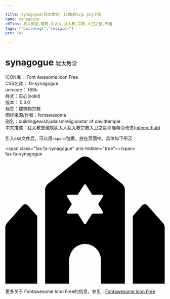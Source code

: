 ```yaml
---

title: Synagogue(犹太教堂) ICON转svg、png下载
name: synagogue
zhTips: 犹太教堂,建筑,犹太人,犹太教,宗教,大卫之星,寺庙
tags: ["buildings","religion"]
pre: fas

---
```


# synagogue  <small style="font-size: 60%;font-weight: 100">犹太教堂</small>


<div class="detail-page">
<p>
<span>
ICON库：
<span class="badge-secondary badge">Font Awesome Icon Free</span> 
</span>
<br/>
<span>
CSS名称：
<span class="badge-secondary badge">fa-synagogue</span> 
</span>
<br/>
<span>
unicode：
<span class="badge-secondary badge">f69b</span> 
<copy-btn content='f69b' btn-title=""></copy-btn>
<copy-btn :content='String.fromCodePoint(parseInt("f69b", 16))' btn-title="复制U"></copy-btn>
</span><br/><span>样式：<span class="badge-light badge">实心(solid)</span></span>
<br/>
<span>
版本：
<span class="badge-secondary badge">5.3.0</span> 
</span><br/><span>标签：<span class="badge-light badge"><router-link to="/tags/buildings.html">建筑物</router-link></span><span class="badge-light badge"><router-link to="/tags/religion.html">宗教</router-link></span></span>
<br/>
<span>图标来源/作者：<span class="badge-light badge">fontawesome</span></span> 
<br/>
<span>别名：<span class="badge-light badge">building</span><span class="badge-light badge">jewish</span><span class="badge-light badge">judaism</span><span class="badge-light badge">religion</span><span class="badge-light badge">star of david</span><span class="badge-light badge">temple</span></span><br/><span class="zh-detail">中文描述：<span class="badge-primary badge">犹太教堂</span><span class="badge-primary badge">建筑</span><span class="badge-primary badge">犹太人</span><span class="badge-primary badge">犹太教</span><span class="badge-primary badge">宗教</span><span class="badge-primary badge">大卫之星</span><span class="badge-primary badge">寺庙</span><span class="help-link"><span>帮助改进</span>(<a href="https://gitee.com/liuwave/icon-helper/edit/master/json/fontawesome/solid/synagogue.json" target="_blank" rel="noopener noreferrer">gitee</a><a href="https://github.com/liuwave/icon-helper/edit/master/json/fontawesome/solid/synagogue.json" target="_blank" rel="noopener noreferrer">github</a></span>)</span><br/>
</p>
</div>
<div class="alert alert-dark">
  <i class="fas fa-synagogue fa-xs"></i>
  <i class="fas fa-synagogue fa-sm"></i>
  <i class="fas fa-synagogue fa-lg"></i>
  <i class="fas fa-synagogue fa-2x"></i>
  <i class="fas fa-synagogue fa-3x"></i>
  <i class="fas fa-synagogue fa-5x"></i>
  <i class="fas fa-synagogue fa-7x"></i>
</div>
<div>
  <p>引入css文件后，可以用<code>&lt;span&gt;</code>包裹，放在页面中。具体如下所示：    
  </p>
  <div class="alert alert-primary" style="font-size: 14px">
    &lt;span class="fas fa-synagogue" aria-hidden="true"&gt;&lt;/span&gt;
    <copy-btn content='<span class="fas fa-synagogue" aria-hidden="true"></span>'></copy-btn>
  </div>
  <div class="alert alert-secondary">
    <i class="fas fa-synagogue"
    style="font-size: 24px"
    aria-hidden="true"></i> fas fa-synagogue
    <copy-btn content="fas fa-synagogue" btn-title="复制图标名称"></copy-btn>
  </div>
</div>
<div id="svg" class="svg-wrap">
<svg xmlns="http://www.w3.org/2000/svg" viewBox="0 0 640 512"><path d="M70 196.51L6.67 268.29A26.643 26.643 0 0 0 0 285.93V512h128V239.58l-38-43.07c-5.31-6.01-14.69-6.01-20 0zm563.33 71.78L570 196.51c-5.31-6.02-14.69-6.02-20 0l-38 43.07V512h128V285.93c0-6.5-2.37-12.77-6.67-17.64zM339.99 7.01c-11.69-9.35-28.29-9.35-39.98 0l-128 102.4A32.005 32.005 0 0 0 160 134.4V512h96v-92.57c0-31.88 21.78-61.43 53.25-66.55C349.34 346.35 384 377.13 384 416v96h96V134.4c0-9.72-4.42-18.92-12.01-24.99l-128-102.4zm52.07 215.55c1.98 3.15-.29 7.24-4 7.24h-38.94L324 269.79c-1.85 2.95-6.15 2.95-8 0l-25.12-39.98h-38.94c-3.72 0-5.98-4.09-4-7.24l19.2-30.56-19.2-30.56c-1.98-3.15.29-7.24 4-7.24h38.94l25.12-40c1.85-2.95 6.15-2.95 8 0l25.12 39.98h38.95c3.71 0 5.98 4.09 4 7.24L372.87 192l19.19 30.56z"/></svg>
</div>
<detail full-name='fa-synagogue'></detail>
    
<div><p>更多关于  Fontawesome Icon Free的信息，参见：<a target="_blank" href="https://iconhelper.cn/fontawesome.html">Fontawesome Icon Free</a>
</p></div>
